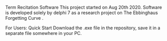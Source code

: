  Term Recitation Software
 This project started on Aug 20th 2020.
 Software is developed solely by delphi 7 as a research project on The Ebbinghaus Forgetting Curve .
 
 For Users:
 Quick Start
 Download the .exe file in the repository, save it in a separate file somewhere in your PC.
 
